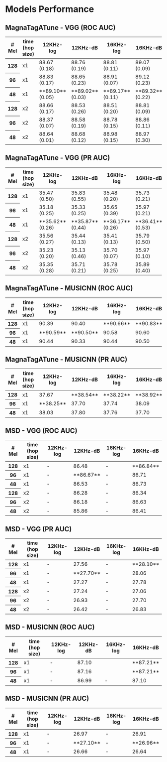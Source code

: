 # Models Performance

## MagnaTagATune - VGG (ROC AUC)

<style  type="text/css" >
</style>
<table id="" >
<thead>    
<tr>            
<th class="col_heading level0 col0" ># Mel</th>
<th class="col_heading level0 col1" >time (hop size)</th>
<th class="col_heading level0 col2" >12KHz-log</th>
<th class="col_heading level0 col3" >12KHz-dB</th>
<th class="col_heading level0 col4" >16KHz-log</th>
<th class="col_heading level0 col5" >16KHz-dB</th>
</tr></thead><tbody>
        <tr>
          <th id="" class="data row0 col0" >128</th>
          <td id="" class="data row0 col1" >x1</td>
          <td id="" class="data row0 col2" >88.67 (0.18)</td>
          <td id="" class="data row0 col3" >88.76 (0.19)</td>
          <td id="" class="data row0 col4" >88.81 (0.11)</td>
          <td id="" class="data row0 col5" >89.07 (0.09)</td>
    </tr>
    <tr>
          <th id="" class="data row0 col0" >96</th>
          <td id="" class="data row0 col1" >x1</td>
          <td id="" class="data row0 col2" >88.83 (0.17)</td>
          <td id="" class="data row0 col3" >88.65 (0.23)</td>
          <td id="" class="data row0 col4" >88.91 (0.07)</td>
          <td id="" class="data row0 col5" >89.12 (0.23)</td>
    </tr>
    <tr>
          <th id="" class="data row0 col0" >48</th>
          <td id="" class="data row0 col1" >x1</td>
          <td id="" class="data row0 col2 " markdown="span">**89.10** (0.05)</td>
          <td id="" class="data row0 col3 " markdown="span">**89.02** (0.03)</td>
          <td id="" class="data row0 col4 " markdown="span">**89.17** (0.11)</td>
          <td id="" class="data row0 col5 " markdown="span">**89.32** (0.22)</td>
    </tr>
    <tr>
          <th id="" class="data row0 col0" >128</th>
          <td id="" class="data row0 col1" >x2</td>
          <td id="" class="data row0 col2" >88.66 (0.17)</td>
          <td id="" class="data row0 col3" >88.53 (0.26)</td>
          <td id="" class="data row0 col4" >88.51 (0.20)</td>
          <td id="" class="data row0 col5" >88.81 (0.09)</td>
    </tr>
    <tr>
          <th id="" class="data row0 col0" >96</th>
          <td id="" class="data row0 col1" >x2</td>
          <td id="" class="data row0 col2" >88.37 (0.07)</td>
          <td id="" class="data row0 col3" >88.58 (0.19)</td>
          <td id="" class="data row0 col4" >88.78 (0.15)</td>
          <td id="" class="data row0 col5" >88.86 (0.11)</td>
    </tr>
    <tr>
          <th id="" class="data row0 col0" >48</th>
          <td id="" class="data row0 col1" >x2</td>
          <td id="" class="data row0 col2" >88.64 (0.01)</td>
          <td id="" class="data row0 col3" >88.68 (0.12)</td>
          <td id="" class="data row0 col4" >88.98 (0.15)</td>
          <td id="" class="data row0 col5" >88.97 (0.30)</td>
    </tr>
</tbody></table>


## MagnaTagATune - VGG (PR AUC)

<style  type="text/css" >
</style>
<table id="" >
<thead>    
<tr>            
<th class="col_heading level0 col0" ># Mel</th>
<th class="col_heading level0 col1" >time (hop size)</th>
<th class="col_heading level0 col2" >12KHz-log</th>
<th class="col_heading level0 col3" >12KHz-dB</th>
<th class="col_heading level0 col4" >16KHz-log</th>
<th class="col_heading level0 col5" >16KHz-dB</th>
</tr></thead><tbody>
        <tr>
          <th id="" class="data row0 col0" >128</th>
          <td id="" class="data row0 col1" >x1</td>
          <td id="" class="data row0 col2" >35.47 (0.50)</td>
          <td id="" class="data row0 col3" >35.83 (0.55)</td>
          <td id="" class="data row0 col4" >35.48 (0.20)</td>
          <td id="" class="data row0 col5" >35.73 (0.21)</td>
    </tr>
    <tr>
          <th id="" class="data row0 col0" >96</th>
          <td id="" class="data row0 col1" >x1</td>
          <td id="" class="data row0 col2" >35.18 (0.25)</td>
          <td id="" class="data row0 col3" >35.33 (0.25)</td>
          <td id="" class="data row0 col4" >35.65 (0.39)</td>
          <td id="" class="data row0 col5" >35.97 (0.21)</td>
    </tr>
    <tr>
          <th id="" class="data row0 col0" >48</th>
          <td id="" class="data row0 col1" >x1</td>
          <td id="" class="data row0 col2" markdown="span">**35.62** (0.26)</td>
          <td id="" class="data row0 col3" markdown="span">**35.87** (0.44)</td>
          <td id="" class="data row0 col4" markdown="span">**36.17** (0.26)</td>
          <td id="" class="data row0 col5" markdown="span">**36.41** (0.53)</td>
    </tr>
    <tr>
          <th id="" class="data row0 col0" >128</th>
          <td id="" class="data row0 col1" >x2</td>
          <td id="" class="data row0 col2" >35.56 (0.27)</td>
          <td id="" class="data row0 col3" >35.44 (0.13)</td>
          <td id="" class="data row0 col4" >35.41 (0.13)</td>
          <td id="" class="data row0 col5" >35.79 (0.50)</td>
    </tr>
    <tr>
          <th id="" class="data row0 col0" >96</th>
          <td id="" class="data row0 col1" >x2</td>
          <td id="" class="data row0 col2" >35.23 (0.20)</td>
          <td id="" class="data row0 col3" >35.13 (0.46)</td>
          <td id="" class="data row0 col4" >35.70 (0.07)</td>
          <td id="" class="data row0 col5" >35.97 (0.10)</td>
    </tr>
    <tr>
          <th id="" class="data row0 col0" >48</th>
          <td id="" class="data row0 col1" >x2</td>
          <td id="" class="data row0 col2" >35.35 (0.28)</td>
          <td id="" class="data row0 col3" >35.71 (0.21)</td>
          <td id="" class="data row0 col4" >35.78 (0.25)</td>
          <td id="" class="data row0 col5" >35.89 (0.40)</td>
    </tr>
</tbody></table>

## MagnaTagATune - MUSICNN (ROC AUC)

<style  type="text/css" >
</style>
<table id="" >
<thead>    
<tr>            
<th class="col_heading level0 col0" ># Mel</th>
<th class="col_heading level0 col1" >time (hop size)</th>
<th class="col_heading level0 col2" >12KHz-log</th>
<th class="col_heading level0 col3" >12KHz-dB</th>
<th class="col_heading level0 col4" >16KHz-log</th>
<th class="col_heading level0 col5" >16KHz-dB</th>
</tr></thead><tbody>
        <tr>
          <th id="" class="data row0 col0" >128</th>
                <td id="" class="data row0 col1" >x1</td>
          <td id="" class="data row0 col2" >90.39</td>
          <td id="" class="data row0 col3" >90.40</td>
          <td id="" class="data row0 col4" markdown="span">**90.66**</td>
          <td id="" class="data row0 col5" markdown="span">**90.83**</td>
    </tr>
    <tr>
          <th id="" class="data row0 col0" >96</th>
            <td id="" class="data row0 col1" >x1</td>
          <td id="" class="data row0 col2" markdown="span">**90.59**</td>
          <td id="" class="data row0 col3" markdown="span">**90.50**</td>
          <td id="" class="data row0 col4" >90.58</td>
          <td id="" class="data row0 col5" >90.60</td>
    </tr>
    <tr>
          <th id="" class="data row0 col0" >48</th>
            <td id="" class="data row0 col1" >x1</td>
          <td id="" class="data row0 col2" >90.44</td>
          <td id="" class="data row0 col3" >90.33</td>
          <td id="" class="data row0 col4" >90.44</td>
          <td id="" class="data row0 col5" >90.50</td>
    </tr>
    
</tbody></table>


## MagnaTagATune - MUSICNN (PR AUC)

<style  type="text/css" >
</style>
<table id="" >
<thead>    
<tr>            
<th class="col_heading level0 col0" ># Mel</th>
<th class="col_heading level0 col1" >time (hop size)</th>
<th class="col_heading level0 col2" >12KHz-log</th>
<th class="col_heading level0 col3" >12KHz-dB</th>
<th class="col_heading level0 col4" >16KHz-log</th>
<th class="col_heading level0 col5" >16KHz-dB</th>
</tr></thead><tbody>
        <tr>
          <th id="" class="data row0 col0" >128</th>
                <td id="" class="data row0 col1" >x1</td>
          <td id="" class="data row0 col2" >37.67</td>
          <td id="" class="data row0 col3" markdown="span">**38.54**</td>
          <td id="" class="data row0 col4" markdown="span">**38.22**</td>
          <td id="" class="data row0 col5" markdown="span">**38.92**</td>
    </tr>
    <tr>
          <th id="" class="data row0 col0" >96</th>
            <td id="" class="data row0 col1" >x1</td>
          <td id="" class="data row0 col2" markdown="span">**38.25**</td>
          <td id="" class="data row0 col3" >37.70</td>
          <td id="" class="data row0 col4" >37.74</td>
          <td id="" class="data row0 col5" >38.09</td>
    </tr>
    <tr>
          <th id="" class="data row0 col0" >48</th>
            <td id="" class="data row0 col1" >x1</td>
          <td id="" class="data row0 col2" >38.03</td>
          <td id="" class="data row0 col3" >37.80</td>
          <td id="" class="data row0 col4" >37.76</td>
          <td id="" class="data row0 col5" >37.70</td>
    </tr>
    
</tbody></table>

## MSD - VGG (ROC AUC)

<style  type="text/css" >
</style>
<table id="" >
<thead>    
<tr>            
<th class="col_heading level0 col0" ># Mel</th>
<th class="col_heading level0 col1" >time (hop size)</th>
<th class="col_heading level0 col2" >12KHz-log</th>
<th class="col_heading level0 col3" >12KHz-dB</th>
<th class="col_heading level0 col4" >16KHz-log</th>
<th class="col_heading level0 col5" >16KHz-dB</th>
</tr></thead><tbody>
        <tr>
          <th id="" class="data row0 col0" >128</th>
          <td id="" class="data row0 col1" >x1</td>
          <td id="" class="data row0 col2" >-</td>
          <td id="" class="data row0 col3" >86.48</td>
          <td id="" class="data row0 col4" >-</td>
          <td id="" class="data row0 col5" markdown="span">**86.84**</td>
    </tr>
    <tr>
          <th id="" class="data row0 col0" >96</th>
          <td id="" class="data row0 col1" >x1</td>
          <td id="" class="data row0 col2" >-</td>
          <td id="" class="data row0 col3" markdown="span">**86.67**</td>
          <td id="" class="data row0 col4" >-</td>
          <td id="" class="data row0 col5" >86.71</td>
    </tr>
    <tr>
          <th id="" class="data row0 col0" >48</th>
          <td id="" class="data row0 col1" >x1</td>
          <td id="" class="data row0 col2 " markdown="span">-</td>
          <td id="" class="data row0 col3 " markdown="span">86.53</td>
          <td id="" class="data row0 col4 " markdown="span">-</td>
          <td id="" class="data row0 col5 " markdown="span">86.73</td>
    </tr>
    <tr>
          <th id="" class="data row0 col0" >128</th>
          <td id="" class="data row0 col1" >x2</td>
          <td id="" class="data row0 col2" >-</td>
          <td id="" class="data row0 col3" >86.28</td>
          <td id="" class="data row0 col4" >-</td>
          <td id="" class="data row0 col5" >86.34</td>
    </tr>
    <tr>
          <th id="" class="data row0 col0" >96</th>
          <td id="" class="data row0 col1" >x2</td>
          <td id="" class="data row0 col2" >-</td>
          <td id="" class="data row0 col3" >86.18</td>
          <td id="" class="data row0 col4" >-</td>
          <td id="" class="data row0 col5" >86.63</td>
    </tr>
    <tr>
          <th id="" class="data row0 col0" >48</th>
          <td id="" class="data row0 col1" >x2</td>
          <td id="" class="data row0 col2" >-</td>
          <td id="" class="data row0 col3" >85.86</td>
          <td id="" class="data row0 col4" >-</td>
          <td id="" class="data row0 col5" >86.41</td>
    </tr>
</tbody></table>


## MSD - VGG (PR AUC)

<style  type="text/css" >
</style>
<table id="" >
<thead>    
<tr>            
<th class="col_heading level0 col0" ># Mel</th>
<th class="col_heading level0 col1" >time (hop size)</th>
<th class="col_heading level0 col2" >12KHz-log</th>
<th class="col_heading level0 col3" >12KHz-dB</th>
<th class="col_heading level0 col4" >16KHz-log</th>
<th class="col_heading level0 col5" >16KHz-dB</th>
</tr></thead><tbody>
        <tr>
          <th id="" class="data row0 col0" >128</th>
          <td id="" class="data row0 col1" >x1</td>
          <td id="" class="data row0 col2" >-</td>
          <td id="" class="data row0 col3" >27.56</td>
          <td id="" class="data row0 col4" >-</td>
          <td id="" class="data row0 col5" markdown="span">**28.10**</td>
    </tr>
    <tr>
          <th id="" class="data row0 col0" >96</th>
          <td id="" class="data row0 col1" >x1</td>
          <td id="" class="data row0 col2" >-</td>
          <td id="" class="data row0 col3" markdown="span">**27.70**</td>
          <td id="" class="data row0 col4" >-</td>
          <td id="" class="data row0 col5" >28.06</td>
    </tr>
    <tr>
          <th id="" class="data row0 col0" >48</th>
          <td id="" class="data row0 col1" >x1</td>
          <td id="" class="data row0 col2" markdown="span">-</td>
          <td id="" class="data row0 col3" markdown="span">27.27</td>
          <td id="" class="data row0 col4" markdown="span">-</td>
          <td id="" class="data row0 col5" markdown="span">27.78</td>
    </tr>
    <tr>
          <th id="" class="data row0 col0" >128</th>
          <td id="" class="data row0 col1" >x2</td>
          <td id="" class="data row0 col2" >-</td>
          <td id="" class="data row0 col3" >27.24</td>
          <td id="" class="data row0 col4" >-</td>
          <td id="" class="data row0 col5" >27.06</td>
    </tr>
    <tr>
          <th id="" class="data row0 col0" >96</th>
          <td id="" class="data row0 col1" >x2</td>
          <td id="" class="data row0 col2" >-</td>
          <td id="" class="data row0 col3" >26.93</td>
          <td id="" class="data row0 col4" >-</td>
          <td id="" class="data row0 col5" >27.70</td>
    </tr>
    <tr>
          <th id="" class="data row0 col0" >48</th>
          <td id="" class="data row0 col1" >x2</td>
          <td id="" class="data row0 col2" >-</td>
          <td id="" class="data row0 col3" >26.42</td>
          <td id="" class="data row0 col4" >-</td>
          <td id="" class="data row0 col5" >26.83</td>
    </tr>
</tbody></table>


## MSD - MUSICNN (ROC AUC)

<style  type="text/css" >
</style>
<table id="" >
<thead>    
<tr>            
<th class="col_heading level0 col0" ># Mel</th>
<th class="col_heading level0 col1" >time (hop size)</th>
<th class="col_heading level0 col2" >12KHz-log</th>
<th class="col_heading level0 col3" >12KHz-dB</th>
<th class="col_heading level0 col4" >16KHz-log</th>
<th class="col_heading level0 col5" >16KHz-dB</th>
</tr></thead><tbody>
        <tr>
          <th id="" class="data row0 col0" >128</th>
                <td id="" class="data row0 col1" >x1</td>
          <td id="" class="data row0 col2" >-</td>
          <td id="" class="data row0 col3" >87.10</td>
          <td id="" class="data row0 col4" ></td>
          <td id="" class="data row0 col5" markdown="span">**87.21**</td>
    </tr>
    <tr>
          <th id="" class="data row0 col0" >96</th>
            <td id="" class="data row0 col1" >x1</td>
          <td id="" class="data row0 col2" >-</td>
          <td id="" class="data row0 col3" markdown="span">87.16</td>
          <td id="" class="data row0 col4" ></td>
          <td id="" class="data row0 col5" markdown="span">**87.21**</td>
    </tr>
    <tr>
          <th id="" class="data row0 col0" >48</th>
            <td id="" class="data row0 col1" >x1</td>
          <td id="" class="data row0 col2" >-</td>
          <td id="" class="data row0 col3" >86.99</td>
          <td id="" class="data row0 col4" >-</td>
          <td id="" class="data row0 col5" >87.10</td>
    </tr>
    
</tbody></table>


## MSD - MUSICNN (PR AUC)

<style  type="text/css" >
</style>
<table id="" >
<thead>    
<tr>            
<th class="col_heading level0 col0" ># Mel</th>
<th class="col_heading level0 col1" >time (hop size)</th>
<th class="col_heading level0 col2" >12KHz-log</th>
<th class="col_heading level0 col3" >12KHz-dB</th>
<th class="col_heading level0 col4" >16KHz-log</th>
<th class="col_heading level0 col5" >16KHz-dB</th>
</tr></thead><tbody>
        <tr>
          <th id="" class="data row0 col0" >128</th>
                <td id="" class="data row0 col1" >x1</td>
          <td id="" class="data row0 col2" >-</td>
          <td id="" class="data row0 col3" >26.97</td>
          <td id="" class="data row0 col4" >-</td>
          <td id="" class="data row0 col5" >26.91</td>
    </tr>
    <tr>
          <th id="" class="data row0 col0" >96</th>
            <td id="" class="data row0 col1" >x1</td>
          <td id="" class="data row0 col2" >-</td>
          <td id="" class="data row0 col3" markdown="span">**27.10**</td>
          <td id="" class="data row0 col4" >-</td>
          <td id="" class="data row0 col5" markdown="span">**26.96**</td>
    </tr>
    <tr>
          <th id="" class="data row0 col0" >48</th>
            <td id="" class="data row0 col1" >x1</td>
          <td id="" class="data row0 col2" >-</td>
          <td id="" class="data row0 col3" >26.66</td>
          <td id="" class="data row0 col4" >-</td>
          <td id="" class="data row0 col5" >26.64</td>
    </tr>
    
</tbody></table>
